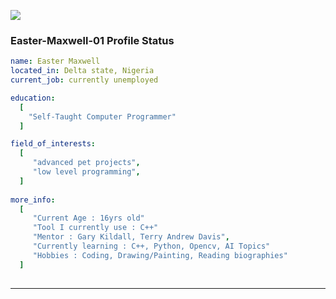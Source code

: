  <p align="left">
  <img src="https://capsule-render.vercel.app/api?type=waving&color=brown&height=90&section=footer"/>
</p>

### Easter-Maxwell-01 Profile Status

```yaml
name: Easter Maxwell
located_in: Delta state, Nigeria
current_job: currently unemployed

education:
  [
    "Self-Taught Computer Programmer"
  ]

field_of_interests:
  [
     "advanced pet projects",
     "low level programming", 
  ]
 
more_info:
  [
     "Current Age : 16yrs old"
     "Tool I currently use : C++"
     "Mentor : Gary Kildall, Terry Andrew Davis",
     "Currently learning : C++, Python, Opencv, AI Topics"
     "Hobbies : Coding, Drawing/Painting, Reading biographies"
  ]
  
```
---


